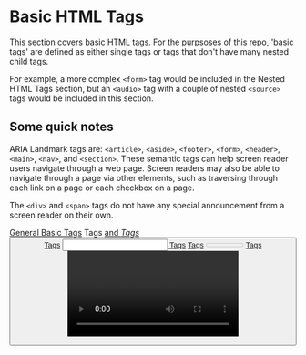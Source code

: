 # Basic HTML Tags

This section covers basic HTML tags. For the purpsoses of this repo, 'basic tags' are defined as either single tags or tags that don't have many nested child tags.

For example, a more complex `<form>` tag would be included in the Nested HTML Tags section, but an `<audio>` tag with a couple of nested `<source>` tags would be included in this section.

## Some quick notes

ARIA Landmark tags are: `<article>`, `<aside>`, `<footer>`, `<form>`, `<header>`, `<main>`, `<nav>`, and `<section>`. These semantic tags can help screen reader users navigate through a web page. Screen readers may also be able to navigate through a page via other elements, such as traversing through each link on a page or each checkbox on a page.

The `<div>` and `<span>` tags do not have any special announcement from a screen reader on their own.

[General Basic Tags](#)
[<a> Tags](#)
[<abbr> and <dfn> Tags](#)
[<audio> Tags](#)
[<button> Tags](#)
[<input> Tags](#)
[<label> Tags](#)
[<meter> and <progress> Tags](#)
[<time> Tags](#)
[<video> Tags](#)
